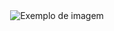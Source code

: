 <div style="display: flex; justify-content: center; align-items: center; height: 100vh;">
  <img src="https://64.media.tumblr.com/67d7397c4a2c388d8708e6af10914aa1/d0d5539312ecf50c-d7/s540x810/087da3260124f45262721fad7210a8889b8437fb.gifv" alt="Exemplo de imagem" style="max-width: 100%; max-height: 100%;">
</div>

[![Typing SVG](https://readme-typing-svg.demolab.com?font=Georgia&weight=650&size=30&pause=1000&color=9421CF&width=435&lines=Hello!+Welcome+to+my+Github!;It's+nice+to+meet+you!;Feel+free+to+contact+me!)](https://git.io/typing-svg)



<b>💻 I am a Internet Systems student, focusing on Front End, Web Development and Python.</b>





<!--
**daniela-cvmelo/Daniela-CVMelo** is a ✨ _special_ ✨ repository because its `README.md` (this file) appears on your GitHub profile.
<img src="https://64.media.tumblr.com/67d7397c4a2c388d8708e6af10914aa1/d0d5539312ecf50c-d7/s540x810/087da3260124f45262721fad7210a8889b8437fb.gifv">
Here are some ideas to get you started:

- 🔭 I’m currently working on ...
- 🌱 I’m currently learning ...
- 👯 I’m looking to collaborate on ...
- 🤔 I’m looking for help with ...
- 💬 Ask me about ...
- 📫 How to reach me: ...
- 😄 Pronouns: ...
- ⚡ Fun fact: ...
-->
